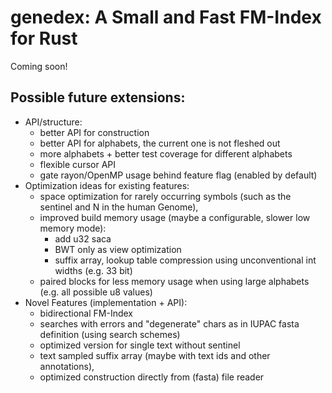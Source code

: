 # genedex: A Small and Fast FM-Index for Rust

Coming soon!

## Possible future extensions:

- API/structure:
    - better API for construction
    - better API for alphabets, the current one is not fleshed out
    - more alphabets + better test coverage for different alphabets
    - flexible cursor API
    - gate rayon/OpenMP usage behind feature flag (enabled by default)
- Optimization ideas for existing features:
    - space optimization for rarely occurring symbols (such as the sentinel and N in the human Genome),
    - improved build memory usage (maybe a configurable, slower low memory mode): 
        - add u32 saca
        - BWT only as view optimization 
        - suffix array, lookup table compression using unconventional int widths (e.g. 33 bit)
    - paired blocks for less memory usage when using large alphabets (e.g. all possible u8 values)
- Novel Features (implementation + API):
    - bidirectional FM-Index
    - searches with errors and "degenerate" chars as in IUPAC fasta definition (using search schemes)
    - optimized version for single text without sentinel
    - text sampled suffix array (maybe with text ids and other annotations),
    - optimized construction directly from (fasta) file reader
